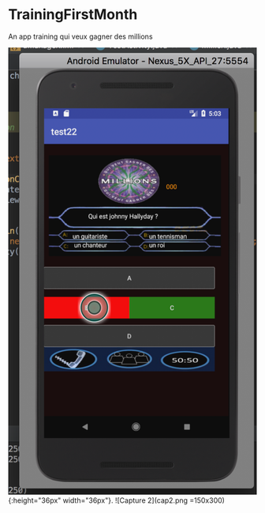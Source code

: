# TrainingFirstMonth
An app training qui veux gagner des millions

![Capture 1](cap1.png) {:height="36px" width="36px"}.
![Capture 2](cap2.png =150x300)

